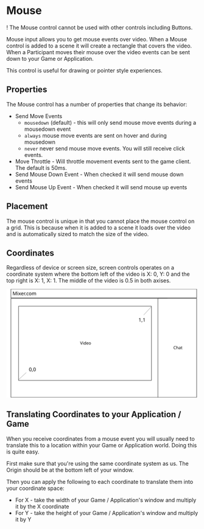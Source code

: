 # Mouse

! The Mouse control cannot be used with other controls including Buttons.

Mouse input allows you to get mouse events over video. When a Mouse control is added to a scene it will create a rectangle that covers the video. When a Participant moves their mouse over the video events can be sent down to your Game or Application.

This control is useful for drawing or pointer style experiences.

## Properties

The Mouse control has a number of properties that change its behavior:

- Send Move Events
    - `mousedown` (default) - this will only send mouse move events during a mousedown event
    - `always` mouse move events are sent on hover and during mousedown
    - `never` never send mouse move events.  You will still receive click events.
- Move Throttle - Will throttle movement events sent to the game client.  The default is 50ms.
- Send Mouse Down Event - When checked it will send mouse down events
- Send Mouse Up Event - When checked it will send mouse up events

## Placement

The mouse control is unique in that you cannot place the mouse control on a grid. This is because when it is added to a scene it loads over the video and is automatically sized to match the size of the video.

## Coordinates

Regardless of device or screen size, screen controls operates on a coordinate system where the bottom left of the video is X: 0, Y: 0 and the top right is X: 1, X: 1. The middle of the video is 0.5 in both axises.

![sdf](./coordinates.svg)

## Translating Coordinates to your Application / Game

When you receive coordinates from a mouse event you will usually need to translate this to a location within your Game or Application world. Doing this is quite easy.

First make sure that you're using the same coordinate system as us. The Origin should be at the bottom left of your window.

Then you can apply the following to each coordinate to translate them into your coordinate space:

- For X - take the width of your Game / Application's window and multiply it by the X coordinate
- For Y - take the height of your Game / Application's window and multiply it by Y




